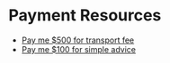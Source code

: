 
# Payment Resources
- [Pay me $500 for transport fee](https://paypal.me/tadapay/500)
- [Pay me $100 for simple advice](https://paypal.me/tadapay/100)
